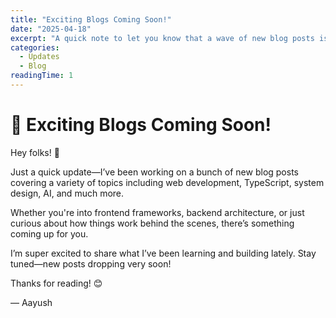 ```yaml
---
title: "Exciting Blogs Coming Soon!"
date: "2025-04-18"
excerpt: "A quick note to let you know that a wave of new blog posts is coming your way—stay tuned!"
categories:
  - Updates
  - Blog
readingTime: 1
---
```


# 🚀 Exciting Blogs Coming Soon!

Hey folks! 👋

Just a quick update—I’ve been working on a bunch of new blog posts covering a variety of topics including web development, TypeScript, system design, AI, and much more.

Whether you're into frontend frameworks, backend architecture, or just curious about how things work behind the scenes, there’s something coming up for you.

I’m super excited to share what I’ve been learning and building lately. Stay tuned—new posts dropping very soon!

Thanks for reading! 😊

— Aayush
